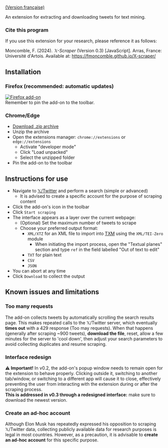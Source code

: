 [(Version française)](https://fmoncomble.github.io/X-scraper/README_fr.html)

An extension for extracting and downloading tweets for text mining.  
  
### Cite this program
If you use this extension for your research, please reference it as follows:  
  
Moncomble, F. (2024). *𝕏-Scraper* (Version 0.3) [JavaScript]. Arras, France: Université d'Artois. Available at: https://fmoncomble.github.io/X-scraper/


## Installation
### Firefox (recommended: automatic updates)
[![Firefox add-on](https://github.com/fmoncomble/Figaro_extractor/assets/59739627/e4df008e-1aac-46be-a216-e6304a65ba97)](https://github.com/fmoncomble/X-scraper/releases/latest/download/x-scraper.xpi)  
Remember to pin the add-on to the toolbar.

### Chrome/Edge
- [Download .zip archive](https://github.com/fmoncomble/X-scraper/releases/latest/download/x-scraper.zip)
- Unzip the archive
- Open the extensions manager: `chrome://extensions` or `edge://extensions`
  - Activate "developer mode"
  - Click "Load unpacked"
  - Select the unzipped folder
- Pin the add-on to the toolbar
 
## Instructions for use
- Navigate to [𝕏/Twitter](https://twitter.com/search-advanced) and perform a search (simple or advanced)
    - It is advised to create a specific account for the purpose of scraping content
- Click the add-on's icon in the toolbar
- Click `Start scraping`
- The interface appears as a layer over the current webpage:
    - (Optional) Set the maximum number of tweets to scrape
    - Choose your preferred output format:
        - `XML/XTZ` for an XML file to import into [TXM](https://txm.gitpages.huma-num.fr/textometrie/en/index.html) using the `XML/TEI-Zero` module
          - When initiating the import process, open the "Textual planes" section and type `ref` in the field labelled "Out of text to edit"
        - `TXT` for plain text
        - `CSV`
        - `JSON`
- You can abort at any time
- Click `Download` to collect the output 

## Known issues and limitations
### Too many requests
The add-on collects tweets by automatically scrolling the search results page. This makes repeated calls to the 𝕏/Twitter server, which eventually **times out** with a 429 response (Too may requests). When that happens (generally after scraping ~900 tweets), **download the file**, reset, allow a few minutes for the server to 'cool down', then adjust your search parameters to avoid collecting duplicates and resume scraping. 
### Interface redesign
**⚠️ Important!** In v0.2, the add-on's popup window needs to remain open for the extension to behave properly. Clicking outside it, switching to another tab/window, or switching to a different app will cause it to close, effectively preventing the user from interacting with the extension during or after the scraping process.  
**This is addressed in v0.3 through a redesigned interface:** make sure to download the newest version.
### Create an ad-hoc account
Although Elon Musk has repeatedly expressed his opposition to scraping 𝕏/Twitter data, collecting publicly available data for research purposes is legal in most countries. However, as a precaution, it is advisable to **create an ad-hoc account** for this specific purpose. 

